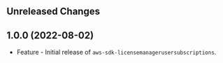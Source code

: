 Unreleased Changes
------------------

1.0.0 (2022-08-02)
------------------

* Feature - Initial release of `aws-sdk-licensemanagerusersubscriptions`.

